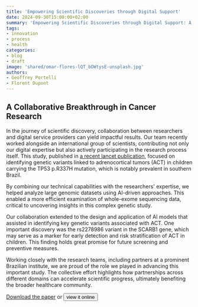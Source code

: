 ```yaml
---
title: 'Empowering Scientific Discoveries through Digital Support'
date: 2024-09-30T15:00:00+02:00
summary: 'Empowering Scientific Discoveries through Digital Support: A Collaborative Breakthrough in Cancer Research'
tags:
- innovation
- process
- health
categories: 
- blog
- draft
image: 'shared/omar-flores-lQT_bOWtysE-unsplash.jpg'
authors: 
- Geoffrey Portelli
- Florent Dupont
---
```


## A Collaborative Breakthrough in Cancer Research

In the journey of scientific discovery, collaboration between researchers and digital service providers can yield impactful results. Our team recently worked alongside an international group of scientists, contributing not only our digital expertise but also actively participating in the research process itself. This study, published in [a recent lancet publication](Article_Genome_Lancet_PIIS2667193X2400190X.pdf), focused on identifying genetic variants linked to adrenocortical tumors (ACT) in children carrying the TP53 p.R337H mutation, which is notably prevalent in southern Brazil.

By combining our technical capabilities with the researchers' expertise, we helped analyze large genomic datasets using AI-driven approaches. This enabled a more efficient examination of whole-exome sequencing data, critical to uncovering insights in this complex genetic study.

Our collaboration extended to the design and application of AI models that assisted in identifying key genetic variants associated with ACT. One important discovery was the rs2278986 variant in the SCARB1 gene, which may serve as a marker for early detection and risk stratification of ACT in children. This finding holds great promise for future screening and preventive measures.

Working closely with the research teams, including partners at a prominent Brazilian institute, we are proud of the role we played in advancing this important study. The collective effort highlights how partnerships across different domains can accelerate scientific progress, ultimately benefiting the broader healthcare community. 

[Download the paper](Article_Genome_Lancet_PIIS2667193X2400190X.pdf) or <button onclick="togglePDF()">view it online</button>
<div id="pdfContainer" style="display:none;">
  <iframe src="/Article_Genome_Lancet_PIIS2667193X2400190X.pdf" width="100%" height="600px"></iframe>
</div>

<script>
function togglePDF() {
  var pdfContainer = document.getElementById("pdfContainer");
  if (pdfContainer.style.display === "none") {
    pdfContainer.style.display = "block";
  } else {
    pdfContainer.style.display = "none";
  }
}
</script>